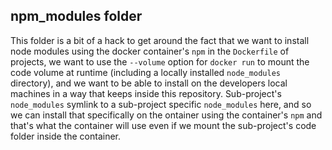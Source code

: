 ## npm_modules folder

This folder is a bit of a hack to get around the fact that we want to install
node modules using the docker container's `npm` in the `Dockerfile` of projects,
we want to use the `--volume` option for `docker run` to mount the code volume
at runtime (including a locally installed `node_modules` directory),
and we want to be able to install on the developers local machines in a way
that keeps inside this repository. Sub-project's `node_modules` symlink to a
sub-project specific `node_modules` here, and so we can install that specifically
on the ontainer using the container's `npm` and that's what the container will use
even if we mount the sub-project's code folder inside the container.

